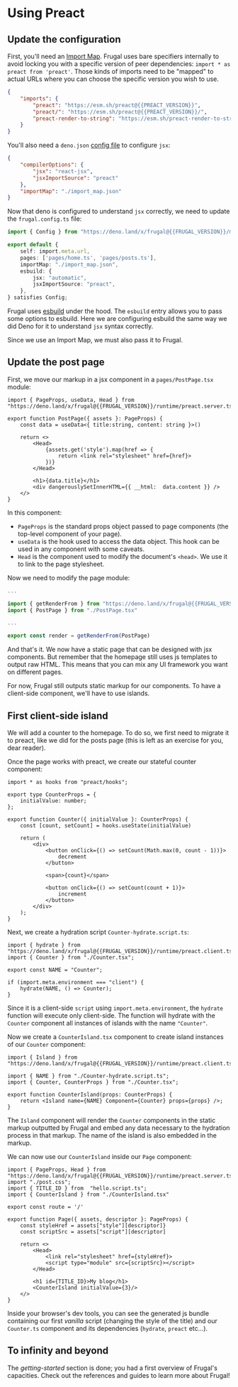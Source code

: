 # Using Preact

## Update the configuration

First, you'll need an [Import Map](https://developer.mozilla.org/en-US/docs/Web/HTML/Element/script/type/importmap). Frugal uses bare specifiers internally to avoid locking you with a specific version of peer dependencies: `import * as preact from 'preact'`. Those kinds of imports need to be "mapped" to actual URLs where you can choose the specific version you wish to use.

```json filename=import_map.json
{
    "imports": {
        "preact": "https://esm.sh/preact@{{PREACT_VERSION}}",
        "preact/": "https://esm.sh/preact@{{PREACT_VERSION}}/",
        "preact-render-to-string": "https://esm.sh/preact-render-to-string@{{PREACT_RENDER_VERSION}}?external=preact"
    }
}
```

You'll also need a `deno.json` [config file](https://deno.land/manual@v{{DENO_VERSION}}/getting_started/configuration_file) to configure `jsx`:

```json filename=deno.json
{
    "compilerOptions": {
        "jsx": "react-jsx",
        "jsxImportSource": "preact"
    },
    "importMap": "./import_map.json"
}
```

Now that deno is configured to understand `jsx` correctly, we need to update the `frugal.config.ts` file:

```ts filename=frugal.config.ts lines=[6-10]
import { Config } from "https://deno.land/x/frugal@{{FRUGAL_VERSION}}/mod.ts"

export default {
    self: import.meta.url,
    pages: ['pages/home.ts', 'pages/posts.ts'],
    importMap: "./import_map.json",
    esbuild: {
        jsx: "automatic",
        jsxImportSource: "preact",
    },
} satisfies Config;
```

Frugal uses [esbuild](https://esbuild.github.io/) under the hood. The `esbuild` entry allows you to pass some options to esbuild. Here we are configuring esbuild the same way we did Deno for it to understand `jsx` syntax correctly.

Since we use an Import Map, we must also pass it to Frugal.

## Update the post page

First, we move our markup in a jsx component in a `pages/PostPage.tsx` module:

```tsx filename=pages/PostPage.tsx
import { PageProps, useData, Head } from "https://deno.land/x/frugal@{{FRUGAL_VERSION}}/runtime/preact.server.ts"

export function PostPage({ assets }: PageProps) {
    const data = useData<{ title:string, content: string }>()

    return <>
        <Head>
            {assets.get('style').map(href => {
                return <link rel="stylesheet" href={href}>
            })}
        </Head>

        <h1>{data.title}</h1>
        <div dangerouslySetInnerHTML={{ __html:  data.content }} />
    </>
}
```

In this component:

- `PageProps` is the standard props object passed to page components (the top-level component of your page).
- `useData` is the hook used to access the data object. This hook can be used in any component with some caveats.
- `Head` is the component used to modify the document's `<head>`. We use it to link to the page stylesheet.

Now we need to modify the page module:

```ts filename=pages/posts.ts
...

import { getRenderFrom } from "https://deno.land/x/frugal@{{FRUGAL_VERSION}}/runtime/preact.server.ts"
import { PostPage } from "./PostPage.tsx"

...

export const render = getRenderFrom(PostPage)
```

And that's it. We now have a static page that can be designed with jsx components. But remember that the homepage still uses js templates to output raw HTML. This means that you can mix any UI framework you want on different pages.

For now, Frugal still outputs static markup for our components. To have a client-side component, we'll have to use islands.

## First client-side island

We will add a counter to the homepage. To do so, we first need to migrate it to preact, like we did for the posts page (this is left as an exercise for you, dear reader).

Once the page works with preact, we create our stateful counter component:

```tsx filename=Counter.tsx
import * as hooks from "preact/hooks";

export type CounterProps = {
    initialValue: number;
};

export function Counter({ initialValue }: CounterProps) {
    const [count, setCount] = hooks.useState(initialValue)

    return (
        <div>
            <button onClick={() => setCount(Math.max(0, count - 1))}>
                decrement
            </button>

            <span>{count}</span>

            <button onClick={() => setCount(count + 1)}>
                increment
            </button>
        </div>
    );
}
```

Next, we create a hydration script `Counter-hydrate.script.ts`:

```tsx
import { hydrate } from "https://deno.land/x/frugal@{{FRUGAL_VERSION}}/runtime/preact.client.ts";
import { Counter } from "./Counter.tsx";

export const NAME = "Counter";

if (import.meta.environment === "client") {
    hydrate(NAME, () => Counter);
}
```

Since it is a client-side `script` using `import.meta.environment`, the `hydrate` function will execute only client-side. The function will hydrate with the `Counter` component all instances of islands with the name `"Counter"`.

Now we create a `CounterIsland.tsx` component to create island instances of our `Counter` component:

```tsx
import { Island } from "https://deno.land/x/frugal@{{FRUGAL_VERSION}}/runtime/preact.client.ts";

import { NAME } from "./Counter-hydrate.script.ts";
import { Counter, CounterProps } from "./Counter.tsx";

export function CounterIsland(props: CounterProps) {
    return <Island name={NAME} Component={Counter} props={props} />;
}
```

The `Island` component will render the `Counter` components in the static markup outputted by Frugal and embed any data necessary to the hydration process in that markup. The name of the island is also embedded in the markup.

We can now use our `CounterIsland` inside our `Page` component:

```tsx filename=pages/HomePage.tsx
import { PageProps, Head } from "https://deno.land/x/frugal@{{FRUGAL_VERSION}}/runtime/preact.server.ts"
import "./post.css";
import { TITLE_ID } from  "hello.script.ts";
import { CounterIsland } from "./CounterIsland.tsx"

export const route = '/'

export function Page({ assets, descriptor }: PageProps) {
    const styleHref = assets["style"][descriptor]}
    const scriptSrc = assets["script"][descriptor]

    return <>
        <Head>
            <link rel="stylesheet" href={styleHref}>
            <script type="module" src={scriptSrc}></script>
        </Head>

        <h1 id={TITLE_ID}>My blog</h1>
        <CounterIsland initialValue={3}/>
    </>
}
```

Inside your browser's dev tools, you can see the generated js bundle containing our first _vanilla_ script (changing the style of the title) and our `Counter.ts` component and its dependencies (`hydrate`, `preact` etc...).

## To infinity and beyond

The _getting-started_ section is done; you had a first overview of Frugal's capacities. Check out the references and guides to learn more about Frugal!
